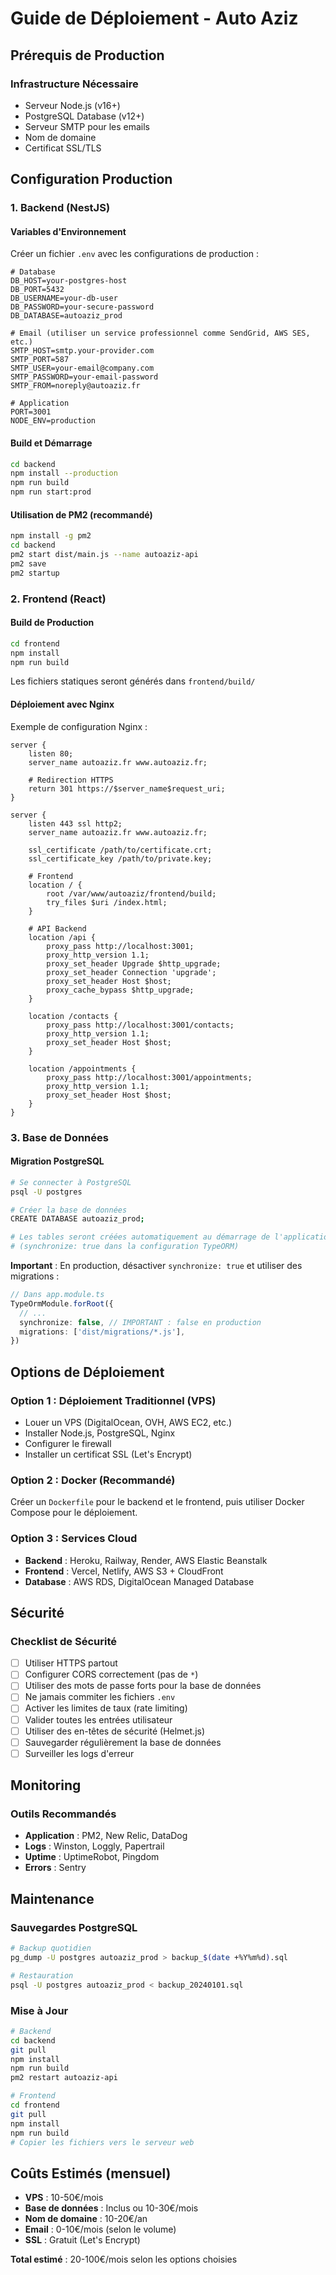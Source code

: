 # Guide de Déploiement - Auto Aziz

## Prérequis de Production

### Infrastructure Nécessaire
- Serveur Node.js (v16+)
- PostgreSQL Database (v12+)
- Serveur SMTP pour les emails
- Nom de domaine
- Certificat SSL/TLS

## Configuration Production

### 1. Backend (NestJS)

#### Variables d'Environnement
Créer un fichier `.env` avec les configurations de production :

```env
# Database
DB_HOST=your-postgres-host
DB_PORT=5432
DB_USERNAME=your-db-user
DB_PASSWORD=your-secure-password
DB_DATABASE=autoaziz_prod

# Email (utiliser un service professionnel comme SendGrid, AWS SES, etc.)
SMTP_HOST=smtp.your-provider.com
SMTP_PORT=587
SMTP_USER=your-email@company.com
SMTP_PASSWORD=your-email-password
SMTP_FROM=noreply@autoaziz.fr

# Application
PORT=3001
NODE_ENV=production
```

#### Build et Démarrage
```bash
cd backend
npm install --production
npm run build
npm run start:prod
```

#### Utilisation de PM2 (recommandé)
```bash
npm install -g pm2
cd backend
pm2 start dist/main.js --name autoaziz-api
pm2 save
pm2 startup
```

### 2. Frontend (React)

#### Build de Production
```bash
cd frontend
npm install
npm run build
```

Les fichiers statiques seront générés dans `frontend/build/`

#### Déploiement avec Nginx
Exemple de configuration Nginx :

```nginx
server {
    listen 80;
    server_name autoaziz.fr www.autoaziz.fr;
    
    # Redirection HTTPS
    return 301 https://$server_name$request_uri;
}

server {
    listen 443 ssl http2;
    server_name autoaziz.fr www.autoaziz.fr;
    
    ssl_certificate /path/to/certificate.crt;
    ssl_certificate_key /path/to/private.key;
    
    # Frontend
    location / {
        root /var/www/autoaziz/frontend/build;
        try_files $uri /index.html;
    }
    
    # API Backend
    location /api {
        proxy_pass http://localhost:3001;
        proxy_http_version 1.1;
        proxy_set_header Upgrade $http_upgrade;
        proxy_set_header Connection 'upgrade';
        proxy_set_header Host $host;
        proxy_cache_bypass $http_upgrade;
    }
    
    location /contacts {
        proxy_pass http://localhost:3001/contacts;
        proxy_http_version 1.1;
        proxy_set_header Host $host;
    }
    
    location /appointments {
        proxy_pass http://localhost:3001/appointments;
        proxy_http_version 1.1;
        proxy_set_header Host $host;
    }
}
```

### 3. Base de Données

#### Migration PostgreSQL
```bash
# Se connecter à PostgreSQL
psql -U postgres

# Créer la base de données
CREATE DATABASE autoaziz_prod;

# Les tables seront créées automatiquement au démarrage de l'application
# (synchronize: true dans la configuration TypeORM)
```

**Important** : En production, désactiver `synchronize: true` et utiliser des migrations :
```typescript
// Dans app.module.ts
TypeOrmModule.forRoot({
  // ...
  synchronize: false, // IMPORTANT : false en production
  migrations: ['dist/migrations/*.js'],
})
```

## Options de Déploiement

### Option 1 : Déploiement Traditionnel (VPS)
- Louer un VPS (DigitalOcean, OVH, AWS EC2, etc.)
- Installer Node.js, PostgreSQL, Nginx
- Configurer le firewall
- Installer un certificat SSL (Let's Encrypt)

### Option 2 : Docker (Recommandé)
Créer un `Dockerfile` pour le backend et le frontend, puis utiliser Docker Compose pour le déploiement.

### Option 3 : Services Cloud
- **Backend** : Heroku, Railway, Render, AWS Elastic Beanstalk
- **Frontend** : Vercel, Netlify, AWS S3 + CloudFront
- **Database** : AWS RDS, DigitalOcean Managed Database

## Sécurité

### Checklist de Sécurité
- [ ] Utiliser HTTPS partout
- [ ] Configurer CORS correctement (pas de `*`)
- [ ] Utiliser des mots de passe forts pour la base de données
- [ ] Ne jamais commiter les fichiers `.env`
- [ ] Activer les limites de taux (rate limiting)
- [ ] Valider toutes les entrées utilisateur
- [ ] Utiliser des en-têtes de sécurité (Helmet.js)
- [ ] Sauvegarder régulièrement la base de données
- [ ] Surveiller les logs d'erreur

## Monitoring

### Outils Recommandés
- **Application** : PM2, New Relic, DataDog
- **Logs** : Winston, Loggly, Papertrail
- **Uptime** : UptimeRobot, Pingdom
- **Errors** : Sentry

## Maintenance

### Sauvegardes PostgreSQL
```bash
# Backup quotidien
pg_dump -U postgres autoaziz_prod > backup_$(date +%Y%m%d).sql

# Restauration
psql -U postgres autoaziz_prod < backup_20240101.sql
```

### Mise à Jour
```bash
# Backend
cd backend
git pull
npm install
npm run build
pm2 restart autoaziz-api

# Frontend
cd frontend
git pull
npm install
npm run build
# Copier les fichiers vers le serveur web
```

## Coûts Estimés (mensuel)

- **VPS** : 10-50€/mois
- **Base de données** : Inclus ou 10-30€/mois
- **Nom de domaine** : 10-20€/an
- **Email** : 0-10€/mois (selon le volume)
- **SSL** : Gratuit (Let's Encrypt)

**Total estimé** : 20-100€/mois selon les options choisies
